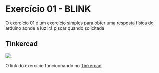 # Exercício 01 - BLINK

O exercício 01 é um exercício simples para obter uma resposta física do arduino aonde a luz irá piscar quando solicitada

## Tinkercad

![.](https://photos.google.com/u/1/photo/AF1QipM90NxgHa8Hs2ON6FI2jxUrlk1xtqBYkEAghVCv)

O link do exercício funciuonando no [Tinkercad](https://www.tinkercad.com/things/6Xe5qFIot3z-exercicio-1)